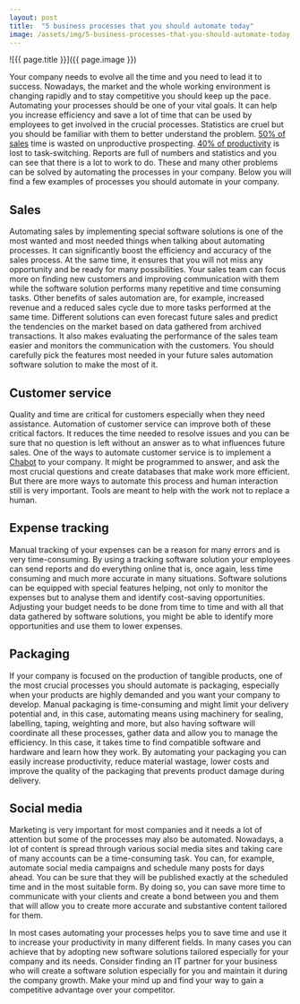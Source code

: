 ```yaml
---
layout: post
title:  "5 business processes that you should automate today"
image: /assets/img/5-business-processes-that-you-should-automate-today.jpg
---
```


![{{ page.title }}]({{ page.image }})


Your company needs to evolve all the time and you need to lead it to success. Nowadays, the market and the whole working environment is changing rapidly and to stay competitive you should keep up the pace. Automating your processes should be one of your vital goals. It can help you increase efficiency and save a lot of time that can be used by employees to get involved in the crucial processes. Statistics are cruel but you should be familiar with them to better understand the problem. [50% of sales](https://www.carlajohnson.co/) time is wasted on unproductive prospecting. [40% of productivity](https://www.wrike.com/blog/high-cost-of-multitasking-for-productivity/) is lost to task-switching. Reports are full of numbers and statistics and you can see that there is a lot to work to do. These and many other problems can be solved by automating the processes in your company. Below you will find a few examples of processes you should automate in your company.


## Sales
Automating sales by implementing special software solutions is one of the most wanted and most needed things when talking about automating processes. It can significantly boost the efficiency and accuracy of the sales process. At the same time, it ensures that you will not miss any opportunity and be ready for many possibilities. Your sales team can focus more on finding new customers and improving communication with them while the software solution performs many repetitive and time consuming tasks. Other benefits of sales automation are, for example, increased revenue and a reduced sales cycle due to more tasks performed at the same time. Different solutions can even forecast future sales and predict the tendencies on the market based on data gathered from archived transactions. It also makes evaluating the performance of the sales team easier and monitors the communication with the customers. You should carefully pick the features most needed in your future sales automation software solution to make the most of it.

## Customer service
Quality and time are critical for customers especially when they need assistance. Automation of customer service can improve both of these critical factors. It reduces the time needed to resolve issues and you can be sure that no question is left without an answer as to what influences future sales. One of the ways to automate customer service is to implement a [Chabot](https://headchannel.co.uk/blog/does-your-company-need-a-chatbot/) to your company. It might be programmed to answer, and ask the most crucial questions and create databases that make work more efficient. But there are more ways to automate this process and human interaction still is very important. Tools are meant to help with the work not to replace a human.

## Expense tracking
Manual tracking of your expenses can be a reason for many errors and is very time-consuming. By using a tracking software solution your employees can send reports and do everything online that is, once again, less time consuming and much more accurate in many situations. Software solutions can be equipped with special features helping, not only to monitor the expenses but to analyse them and identify cost-saving opportunities. Adjusting your budget needs to be done from time to time and with all that data gathered by software solutions, you might be able to identify more opportunities and use them to lower expenses.

## Packaging
If your company is focused on the production of tangible products, one of the most crucial processes you should automate is packaging, especially when your products are highly demanded and you want your company to develop. Manual packaging is time-consuming and might limit your delivery potential and, in this case, automating means using machinery for sealing, labelling, taping, weighting and more, but also having software will coordinate all these processes, gather data and allow you to manage the efficiency. In this case, it takes time to find compatible software and hardware and learn how they work. By automating your packaging you can easily increase productivity, reduce material wastage, lower costs and improve the quality of the packaging that prevents product damage during delivery.

## Social media
Marketing is very important for most companies and it needs a lot of attention but some of the processes may also be automated. Nowadays, a lot of content is spread through various social media sites and taking care of many accounts can be a time-consuming task. You can, for example, automate social media campaigns and schedule many posts for days ahead. You can be sure that they will be published exactly at the scheduled time and in the most suitable form. By doing so, you can save more time to communicate with your clients and create a bond between you and them that will allow you to create more accurate and substantive content tailored for them.


In most cases automating your processes helps you to save time and use it to increase your productivity in many different fields. In many cases you can achieve that by adopting new software solutions tailored especially for your company and its needs. Consider finding an IT partner for your business who will create a software solution especially for you and maintain it during the company growth. Make your mind up and find your way to gain a competitive advantage over your competitor.
